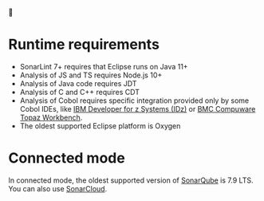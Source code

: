:construction: 

# Runtime requirements

* SonarLint 7+ requires that Eclipse runs on Java 11+
* Analysis of JS and TS requires Node.js 10+
* Analysis of Java code requires JDT
* Analysis of C and C++ requires CDT
* Analysis of Cobol requires specific integration provided only by some Cobol IDEs, like [IBM Developer for z Systems (IDz)](https://community.ibm.com/community/user/ibmz-and-linuxone/blogs/blog-entry1/2017/07/07/sonarlint-integration-with-developer-for-zsystems) or [BMC Compuware Topaz Workbench](https://devops.api.bmc.com/guidelines/ispw/ispw_projects.html#setting-up-usage-of-sonar-lint).
* The oldest supported Eclipse platform is Oxygen

# Connected mode

In connected mode, the oldest supported version of [SonarQube](https://sonarqube.org) is 7.9 LTS. You can also use [SonarCloud](https://sonarcloud.io).
